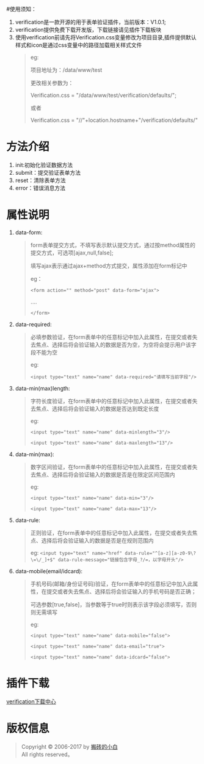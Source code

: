  #使用须知：
 1. verification是一款开源的用于表单验证插件，当前版本：V1.0.1;
 2. verification提供免费下载开发版，下载链接请见插件下载板块
 3. 使用verification前请先将Verification.css变量修改为项目目录,插件提供默认样式和icon是通过css变量中的路径加载相关样式文件
    > eg:
    >
    > 项目地址为：/data/www/test
    >
    > 更改相关参数为：
    >
    > Verification.css = "/data/www/test/verification/defaults/";
    >
    > 或者
    >
    > Verification.css = "//"+location.hostname+"/verification/defaults/"
 # 方法介绍
 1. init:初始化验证数据方法
 2. submit：提交验证表单方法
 3. reset：清除表单方法
 4. error：错误消息方法
 # 属性说明
 1. data-form:
    > form表单提交方式，不填写表示默认提交方式，通过按method属性的提交方式，可选项[ajax,null,false];
    >
    > 填写ajax表示通过ajax+method方式提交，属性添加在form标记中
    >
    > eg：
    >
    > `<form action="" method="post" data-form="ajax">`
    >
    > ....
    >
    > `</form>`
 2. data-required:
    > 必填参数验证，在form表单中的任意标记中加入此属性，在提交或者失去焦点、选择后将会验证输入的数据是否为空，为空将会提示用户该字段不能为空
    >
    > eg:
    >
    > `<input type="text" name="name" data-required="请填写当前字段"/>`

 3. data-min(max)length:
    > 字符长度验证，在form表单中的任意标记中加入此属性，在提交或者失去焦点、选择后将会验证输入的数据是否达到既定长度
    > 
    > eg:
    >
    > `<input type="text" name="name" data-minlength="3"/>`
    >
    > `<input type="text" name="name" data-maxlength="13"/>`
 4. data-min(max):
    > 数字区间验证，在form表单中的任意标记中加入此属性，在提交或者失去焦点、选择后将会验证输入的数据是否是在限定区间范围内
    >
    > eg:
    >
    > `<input type="text" name="name" data-min="3"/>`
    >
    > `<input type="text" name="name" data-max="13"/>`
 5. data-rule:
    > 正则验证，在form表单中的任意标记中加入此属性，在提交或者失去焦点、选择后将会验证输入的数据是否是在规则范围内
    >
    > eg:
    > `<input type="text" name="href" data-rule="^[a-z][a-z0-9\?\=\/_]+$" data-rule-message="链接包含字母_?/=，以字母开头"/>`
 6. data-mobile(email/idcard):
    > 手机号码(邮箱/身份证号码)验证，在form表单中的任意标记中加入此属性，在提交或者失去焦点、选择后将会验证输入的手机号码是否正确；
    >
    > 可选参数[true,false]，当参数等于true时则表示该字段必须填写，否则则无需填写
    >
    > eg:
    >
    > `<input type="text" name="name" data-mobile="false">`
    >
    > `<input type="text" name="name" data-email="true">`
    >
    > `<input type="text" name="name" data-idcard="false">` 
 # 插件下载
 [verification下载中心](https://xincheng-blog.cn/download/verification.rar)
 # 版权信息
 > Copyright © 2006-2017 by [搬砖的小白](https://www.yum-blog.cn)  
 > All rights reserved。